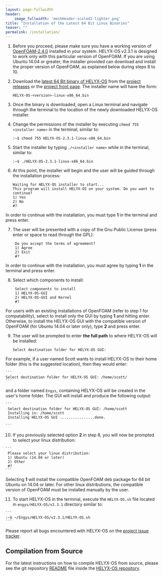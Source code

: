 ```yaml
---
layout: page-fullwidth
header:
    image_fullwidth: 'meshHeader-scaled2-lighter.png'
title: "Installation of the Latest 64 Bit Linux Binaries"
teaser: ""
permalink: /installation/
---
```


1.  Before you proceed, please make sure you have a working version of [OpenFOAM-2.4.0](http://www.openfoam.org/archive/2.4.0/download/source.php) installed in your system. HELYX-OS v2.3.1 is designed to work only with this particular version of OpenFOAM. If you are using Ubuntu 14.04 or greater, the installer provided can download and install the proper version of OpenFOAM, as explained below during steps 8 to 10.

2.  Download the [latest 64 Bit binary of HELYX-OS](https://github.com/ENGYS/HELYX-OS/releases/download/v2.3.1/HELYX-OS-2.3.1-linux-x86_64.bin) from the [project releases](https://github.com/ENGYS/HELYX-OS/releases) or the [project front page](http://engys.github.io/HELYX-OS/).  The installer name will have the form:

    ```
    HELYX-OS-<version>-linux-x86_64.bin
    ```

3.  Once the binary is downloaded, open a Linux terminal and navigate through the terminal to the location of the newly downloaded HELYX-OS installer.

4.  Change the permissions of the installer by executing ```chmod 755 <installer name>``` in the terminal, similar to:

    ```
    :~$ chmod 755 HELYX-OS-2.3.1-linux-x86_64.bin
    ```   
   
5.  Start the installer by typing ```./<installer name>``` while in the terminal, similar to:

    ```
    :~$ ./HELYX-OS-2.3.1-linux-x86_64.bin
    ```     

6.  At this point, the installer will begin and the user will be guided through the installation process:

    ```
    Waiting for HELYX-OS installer to start...
    This program will install HELYX-OS on your system. Do you want to continue?
    1) Yes
    2) No
    #?        
    ```

In order to continue with the installation, you must type **1** in the terminal and press enter.<br>

7.  The user will be presented with a copy of the Gnu Public License (press enter or space to read through the GPL):

    ```
     Do you accept the terms of agreement?
     1) Agree
     2) Exit
     #?
    ```

In order to continue with the installation, you must agree by typing **1** in the terminal and press enter.<br>

8.  Select which components to install:

    ```
     Select components to install
     1) HELYX-OS-GUI
     2) HELYX-OS-GUI and Kernel
     #?
    ```

For users with an existing installations of OpenFOAM (refer to step 1 for compatability), select to install only the GUI by typing **1** and hitting enter.  Otherwise, to install the HELYX-OS GUI with the compatible version of OpenFOAM (for Ubuntu 14.04 or later only), type **2** and press enter.

9.  The user will be prompted to enter **the full path** to where HELYX-OS will be installed:

    ```
    Select destination folder for HELYX-OS GUI:
    ```

For example, if a user named Scott wants to install HELYX-OS to their home folder (this is the suggested location), then they would enter:

    ```
    Select destination folder for HELYX-OS GUI: /home/scott/
    ```
    
and a folder named ```Engys```, containing HELYX-OS will be created in the user's home folder.  The GUI will install and produce the following output:

    ```
     Select destination folder for HELYX-OS GUI: /home/scott
     Installing in: /home/scott
     Installing HELYX-OS GUI ................done.
             
    ```

10.  If you previously selected option **2** in step 8, you will now be prompted to select your linux distribution:

    ```
     Please select your linux distribution:
     1) Ubuntu (14.04 or later)
     2) Other
     #?
    ```     

Selecting **1** will install the compatible OpenFOAM deb package for 64 bit Ubuntu on 14.04 or later.  For other linux distributions, the compatible version of OpenFOAM must be installed manually by the user.
    
11.  To start HELYX-OS in the terminal, execute the ```HELYX-OS.sh``` file located in ```engys/HELYX-OS/v2.3.1``` directory similar to:

    ```    
    :~$ ~/Engys/HELYX-OS/v2.3.1/HELYX-OS.sh       
    ```

Please report all bugs encountered with HELYX-OS on the [project issue tracker](https://github.com/ENGYS/HELYX-OS/issues).

## Compilation from Source
For the latest instructions on how to compile HELYX-OS from source, please see the git repository [README](https://github.com/ENGYS/HELYX-OS/blob/master/README.md) file inside the [HELYX-OS repository](https://github.com/ENGYS/HELYX-OS).
